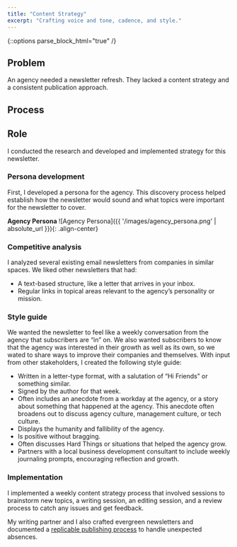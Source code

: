 ```yaml
---
title: "Content Strategy"
excerpt: "Crafting voice and tone, cadence, and style."
---
```

{::options parse_block_html="true" /}

<div class="portfolio-container">

## Problem

An agency needed a newsletter refresh. They lacked a content strategy and a consistent publication approach.

## Process

## Role

I conducted the research and developed and implemented strategy for this newsletter.

### Persona development

First, I developed a persona for the agency. This discovery process helped establish how the newsletter would sound and what topics were important for the newsletter to cover.

**Agency Persona**
  ![Agency Persona]({{ '/images/agency_persona.png' | absolute_url }}){: .align-center}
<br/>

### Competitive analysis
I analyzed several existing email newsletters from companies in similar spaces. We liked other newsletters that had:

- A text-based structure, like a letter that arrives in your inbox.
 - Regular links in topical areas relevant to the agency’s personality or mission.

### Style guide

We wanted the newsletter to feel like a weekly conversation from the agency that subscribers are “in” on. We also wanted subscribers to know that the agency was interested in their growth as well as its own, so we wated to share ways to improve their companies and themselves. With input from other stakeholders, I created the following style guide:

  - Written in a letter-type format, with a salutation of “Hi Friends” or something similar.
  - Signed by the author for that week.
  - Often includes an anecdote from a workday at the agency, or a story about something that happened at the agency. This anecdote often broadens out to discuss agency culture, management culture, or tech culture.
  - Displays the humanity and fallibility of the agency.
  - Is positive without bragging.
  - Often discusses Hard Things or situations that helped the agency grow.
  - Partners with a local business development consultant to include weekly journaling prompts, encouraging reflection and growth.


### Implementation
I implemented a weekly content strategy process that involved sessions to brainstorm new topics, a writing session, an editing session, and a review process to catch any issues and get feedback.

 My writing partner and I also crafted evergreen newsletters and documented a [replicable publishing process](/newsletter_publication_process) to handle unexpected absences.

</div>





